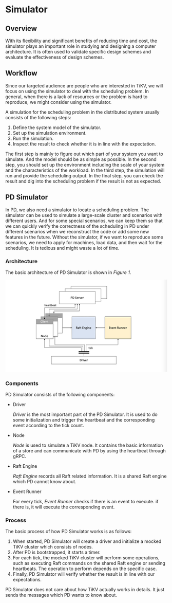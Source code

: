 # Simulator

## Overview

With its flexibility and significant benefits of reducing time and cost, the
simulator plays an important role in studying and designing a computer
architecture. It is often used to validate specific design schemes
and evaluate the effectiveness of design schemes.

## Workflow

Since our targeted audience are people who are interested in TiKV, we will
focus on using the simulator to deal with the scheduling problem.
In general, when there is a lack of resources or the problem is hard to
reproduce, we might consider using the simulator.

A simulation for the scheduling problem in the distributed system
usually consists of the following steps:

1. Define the system model of the simulator.
2. Set up the simulation environment.
3. Run the simulation.
4. Inspect the result to check whether it is in line with the expectation.

The first step is mainly to figure out which part of your system you want to
simulate. And the model should be as simple as possible. In the second step,
you should set up the environment including the scale of your system and the
characteristics of the workload. In the third step, the simulation will run
and provide the scheduling output. In the final step, you can check the
result and dig into the scheduling problem if the result is not as expected.

## PD Simulator

In PD, we also need a simulator to locate a scheduling problem.
The simulator can be used to simulate a large-scale cluster and scenarios
with different users.
And for some special scenarios, we can keep them so that we can quickly
verify the correctness of the scheduling in PD under different scenarios
when we reconstruct the code or add some new features in the future. Without
the simulator, if we want to reproduce some scenarios, we need to apply for
machines, load data, and then wait for the scheduling. It is tedious and
might waste a lot of time.

### Architecture

The basic architecture of PD Simulator is shown in *Figure 1*.

![Figure 1](pd-simulator.png)

### Components

PD Simulator consists of the following components:

- Driver

  _Driver_ is the most important part of the PD Simulator. It is used to do
  some initialization and trigger the heartbeat and the corresponding event
  according to the tick count.

- Node

  _Node_ is used to simulate a TiKV node. It contains the basic information
  of a store and can communicate with PD by using the heartbeat through gRPC.

- Raft Engine

  _Raft Engine_ records all Raft related information. It is a shared Raft
  engine which PD cannot know about.

- Event Runner

  For every tick, _Event Runner_ checks if there is an event to execute. if
  there is, it will execute the corresponding event.

### Process

The basic process of how PD Simulator works is as follows:

1. When started, PD Simulator will create a driver and initialize a mocked
TiKV cluster which consists of nodes.
2. After PD is bootstrapped, it starts a timer.
3. For each tick, the mocked TiKV cluster will perform some operations, such
as executing Raft commands on the shared Raft engine or sending heartbeats.
The operation to perform depends on the specific case.
4. Finally, PD Simulator will verify whether the result is in line with our
expectations.

PD Simulator does not care about how TiKV actually works in details. It just
sends the messages which PD wants to know about.
